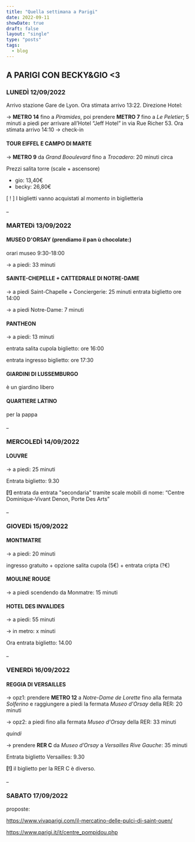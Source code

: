 ```yaml
---
title: "Quella settimana a Parigi"
date: 2022-09-11
showDate: true
draft: false
layout: "single"
type: "posts"
tags:
  - blog
---
```


## A PARIGI CON BECKY&GIO <3  

### LUNEDÌ 12/09/2022
Arrivo stazione Gare de Lyon. Ora stimata arrivo 13:22. Direzione Hotel:

-> **METRO 14** fino a _Piramides_, poi prendere **METRO 7** fino a _Le Peletier_; 5 minuti a piedi per arrivare all’Hotel “Jeff Hotel” in via Rue Richer 53. Ora stimata arrivo 14:10 → check-in

#### TOUR EIFFEL E CAMPO DI MARTE
-> **METRO 9** da _Grand Booulevard_ fino a _Trocadero_: 20 minuti circa

Prezzi salita torre (scale + ascensore)
- gio: 13,40€
- becky: 26,80€

 [ ! ] I biglietti vanno acquistati al momento in biglietteria

_

### MARTEDì 13/09/2022
#### MUSEO D'ORSAY (prendiamo il pan ù chocolate:)
orari museo 9:30-18:00

-> a piedi: 33 minuti

#### SAINTE-CHEPELLE + CATTEDRALE DI NOTRE-DAME
-> a piedi Saint-Chapelle + Conciergerie: 25 minuti entrata biglietto ore 14:00

-> a piedi Notre-Dame: 7 minuti

#### PANTHEON
-> a piedi: 13 minuti

entrata salita cupola biglietto:  ore 16:00

entrata ingresso biglietto: ore 17:30

#### GIARDINI DI LUSSEMBURGO
è un giardino libero

#### QUARTIERE LATINO
   per la pappa

_

### MERCOLEDÌ 14/09/2022
#### LOUVRE
-> a piedi: 25 minuti

 Entrata biglietto: 9.30

 **[!]** entrata da entrata "secondaria" tramite scale mobili di nome: “Centre Dominique-Vivant Denon, Porte Des Arts”

_

### GIOVEDì 15/09/2022
#### MONTMATRE
-> a piedi: 20 minuti

ingresso gratuito + opzione salita cupola (5€) + entrata cripta (?€)

#### MOULINE ROUGE
-> a piedi scendendo da Monmatre: 15 minuti

#### HOTEL DES INVALIDES
-> a piedi: 55 minuti

-> in metro: x minuti

Ora entrata biglietto: 14.00

_

### VENERDì 16/09/2022
#### REGGIA DI VERSAILLES
-> opz1: prendere **METRO 12** a _Notre-Dame de Lorette_ fino alla fermata _Solferino_ e raggiungere a piedi la fermata _Museo d'Orsay_ della RER: 20 minuti

-> opz2: a piedi fino alla fermata _Museo d'Orsay_ della RER: 33 minuti

_quindi_

-> prendere **RER C** da _Museo d’Orsay_ a _Versailles Rive Gauche_: 35 minuti

Entrata biglietto Versailles: 9.30

**[!]** il biglietto per la RER C è diverso.

_

### SABATO 17/09/2022
proposte:

https://www.vivaparigi.com/il-mercatino-delle-pulci-di-saint-ouen/

https://www.parigi.it/it/centre_pompidou.php
